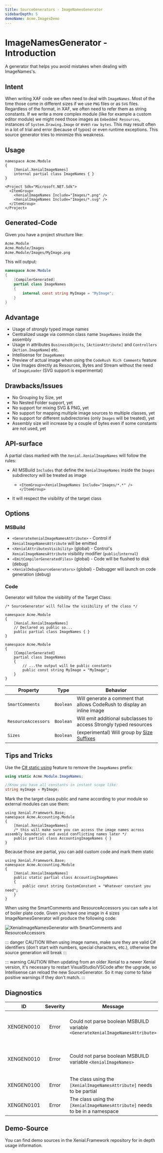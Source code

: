 ```yaml
---
title: SourceGenerators - ImageNamesGenerator
sidebarDepth: 5
demoName: Acme.ImagesDemo
---
```


# ImageNamesGenerator - Introduction

A generator that helps you avoid mistakes when dealing with ImageNames's.

## Intent

When writing XAF code we often need to deal with `ImageNames`. Most of the time those come in different sizes if we use `PNG` files or as `SVG` files. Regardless of the format, in XAF, we often need to refer them as string constants. If we write a more complex module (like for example a custom editor module) we might need those images as `Embedded Resources`, instances of `System.Drawing.Image` or even `raw bytes`. This may result often in a lot of trial and error (because of typos) or even runtime exceptions. This source generator tries to minimize this weakness.

## Usage

```cs{3}
namespace Acme.Module
{
    [Xenial.XenialImageNames]
    internal partial class ImageNames { }
}
```

```xml{3,4}
<Project Sdk="Microsoft.NET.Sdk">
  <ItemGroup>
    <XenialImageNames Include="Images/*.png" />
    <XenialImageNames Include="Images/*.svg" />
  </ItemGroup>
</Project>
```

## Generated-Code

Given you have a project structure like:

```txt
Acme.Module
Acme.Module/Images
Acme.Module/Images/MyImage.png
```

This will output:

```cs
namespace Acme.Module
{
    [CompilerGenerated]
    partial class ImageNames
    {
        internal const string MyImage = "MyImage";
    }
}
```

## Advantage

* Usage of *strongly* typed image names
* Centralized usage via common class name `ImageNames` inside the assembly
* Usage in attributes `BusinessObjects`, `[ActionAttribute]` and `Controllers` (`Action.ImageName`) etc.
* Intellisense for `ImageNames`
* Preview of actual image when using the `CodeRush Rich Comments` feature
* Use Images directly as Resources, Bytes and Stream without the need of `ImageLoader` (SVG support is experimental)

## Drawbacks/Issues

* No Grouping by Size, yet
* No Nested Folder support, yet
* No support for mixing SVG & PNG, yet
* No support for mapping multiple image sources to multiple classes, yet
* No support for different subdirectories (only `Images` will be treated), yet
* Assembly size will increase by a couple of bytes even if some constants are not used, yet

## API-surface

A partial class marked with the `Xenial.XenialImageNames` will follow the rules:

* All MSBuild `Includes` that define the `XenialImageNames` inside the `Images` subdirectory will be treated as image
  * `<ItemGroup><XenialImageNames Include="Images/*.*" /></ItemGroup>`

* It will respect the visibility of the target class

## Options

### MSBuild

* `<GenerateXenialImageNamesAttribute>` - Control if `XenialImageNamesAttribute` will be emitted
* `<XenialAttributesVisibility>` (global) - Control's `XenialImageNamesAttribute` visibility modifier (`public`/`internal`)
* `<EmitCompilerGeneratedFiles>` (global) - Code will be flushed to disk (debug)
* `<XenialDebugSourceGenerators>` (global) - Debugger will launch on code generation (debug)

### Code

Generator will follow the visibility of the Target Class:

```cs{6-7,15-16}
/* SourceGenerator will follow the visibility of the class */

namespace Acme.Module
{
    [Xenial.XenialImageNames]
    // Declared as public so...
    public partial class ImageNames { }
}

namespace Acme.Module
{
    [CompilerGenerated]
    partial class ImageNames
    {
        // ...the output will be public constants
        public const string MyImage = "MyImage";
    }
}

```

| Property            | Type      | Behavior                                                                |
|---------------------|-----------|-------------------------------------------------------------------------|
| `SmartComments`     | `Boolean` | Will generate a comment that allows CodeRush to display an inline image |
| `ResourceAccessors` | `Boolean` | Will emit additional subclasses to access Strongly typed resources      |
| `Sizes`             | `Boolean` | (experimental) Will group by [Size Suffixes](https://docs.devexpress.com/eXpressAppFramework/112792/application-shell-and-base-infrasctructure/icons/add-and-replace-icons#rules-for-image-files) |

## Tips and Tricks

Use the [C# static using](https://docs.microsoft.com/dotnet/csharp/language-reference/keywords/using-directive#static-modifier) feature to remove the `ImageNames` prefix:

```cs
using static Acme.Module.ImageNames;

//Know you have all constants in instant scope like:
string myImage = MyImage;
```

Mark the the target class public and name according to your module so external modules can use them:

```cs{6}
using Xenial.Framework.Base;
namespace Acme.Accounting.Module
{
    [Xenial.XenialImageNames]
    /* this will make sure you can access the image names across assembly boundaries and avoid conflicting names later */
    public partial class AccountingImageNames { }
}
```

Because those are partial, you can add custom code and mark them static

```cs{6,8}
using Xenial.Framework.Base;
namespace Acme.Accounting.Module
{
    [Xenial.XenialImageNames]
    public static partial class AccountingImageNames
    {
        public const string CustomConstant = "Whatever constant you need";
    }
}
```

When using the SmartComments and ResourceAccessors you can safe a lot of boiler plate code. Given you have one image in 4 sizes ImageNamesGenerator will produce the following code:

![XenialImageNamesGenerator with SmartComments and ResourceAccessors](/images/guide/source-generators/imagenames-generator.png)

::: danger CAUTION
When using image names, make sure they are valid C# identifiers (don't start with numbers, special characters, etc.), otherwise the source generation will break
:::


::: warning CAUTION
When updating from an older Xenial to a newer Xenial version, it's necessary to restart VisualStudio/VSCode after the upgrade, so Intellisense can reload the new SourceGenerator. So it may come to false positive warnings if they don't match.
:::

## Diagnostics

|ID            | Severity | Message                                                                        | Reason                                                                                 |
|:------------:|:--------:|--------------------------------------------------------------------------------|----------------------------------------------------------------------------------------|
|XENGEN0010    | Error    | Could not parse boolean MSBUILD variable `<GenerateXenialImageNamesAttribute>` | MsBuild variable needs to be in boolean parsable format: `true`/`false`/`True`/`False` |
|XENGEN0010    | Error    | Could not parse boolean MSBUILD variable `<XenialImageNames>`                  | MsBuild variable needs to be in boolean parsable format: `true`/`false`/`True`/`False` |
|XENGEN0100    | Error    | The class using the `[XenialImageNamesAttribute]` needs to be partial          | We can not generate code for non partial classes                                       |
|XENGEN0101    | Error    | The class using the `[XenialImageNamesAttribute]` needs to be in a namespace   | We can not generate code in the global namespace                                       |

## Demo-Source

<!-- markdownlint-disable MD033 -->
You can find demo sources in the <a target="_blank" :href=" $var['gitHubUrl'] + '/tree/' + $var['gitBranch'] + '/demos/SourceGenerators/' + $frontmatter.demoName">Xenial.Framework repository</a> for in depth usage information.
<!-- markdownlint-enable MD033 -->
